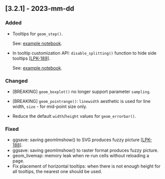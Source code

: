 ## [3.2.1] - 2023-mm-dd

### Added

- Tooltips for `geom_step()`.

  See: [example notebook](https://nbviewer.org/github/JetBrains/lets-plot/blob/master/docs/f-23c/geom_step_tooltips.ipynb).


- In tooltip customization API:
  `disable_splitting()` function to hide side tooltips [[LPK-189](https://github.com/JetBrains/lets-plot-kotlin/issues/189)].

  See: [example notebook](https://nbviewer.org/github/JetBrains/lets-plot/blob/master/docs/f-23c/tooltips_disable_splitting.ipynb).


### Changed

- [BREAKING] `geom_boxplot()` no longer support parameter `sampling`.

- [BREAKING] `geom_pointrange()`: `linewidth` aesthetic is used for line width, `size` - for mid-point size only.

- Reduce the default `width`/`height` values for `geom_errorbar()`.


### Fixed

- ggsave: saving geomImshow() to SVG produces fuzzy picture [[LPK-188](https://github.com/JetBrains/lets-plot-kotlin/issues/188)].
- ggsave: saving geomImshow() to raster format produces fuzzy picture.
- geom_livemap: memory leak when re-run cells without reloading a page.
- Fix placement of horizontal tooltips: when there is not enough height for all tooltips, the nearest one should be used.